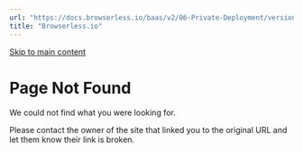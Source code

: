 ```yaml
---
url: "https://docs.browserless.io/baas/v2/06-Private-Deployment/versions"
title: "Browserless.io"
---
```


[Skip to main content](https://docs.browserless.io/baas/v2/06-Private-Deployment/versions#__docusaurus_skipToContent_fallback)

# Page Not Found

We could not find what you were looking for.

Please contact the owner of the site that linked you to the original URL and let them know their link is broken.